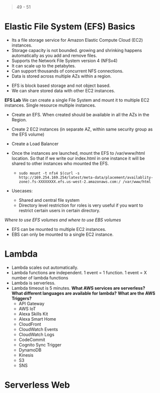 > 49 - 51

# Elastic File System (EFS) Basics #
- Its a file storage service for Amazon Elastic Compute Cloud (EC2) instances.
- Storage capacity is not bounded. growing and shrinking happens automatically as you add and remove files.
- Supports the Network File System version 4 (NFSv4)
- It can scale up to the petabytes.
- Can support thousands of concurrent NFS connections.
- Data is stored across multiple AZs within a region.
* EFS is block based storage and not object based.
* We can share stored data with other EC2 instances.

**EFS Lab**
We can create a single File System and mount it to multiple EC2 instances. Single resource multiple instances.
- Create an EFS. When created should be available in all the AZs in the Region.
- Create 2 EC2 instances (in separate AZ, within same security group as the EFS volume)
- Create a Load Balancer
- Once the instances are launched, mount the EFS to /var/www/html location. So that if we write our index.html in one instance it will be shared to other instances who mounted the EFS.
    - `sudo mount -t nfs4 $(curl -s http://169.254.169.254/latest/meta-data/placement/availablity-zone).fs-XXXXXXXX.efs.us-west-2.amazonaws.com:/ /var/www/html`

- Usecases:
    - Shared and central file system
    - Directory level restriction for roles is very useful if you want to restrict certain users in certain directory.

*Where to use EFS volumes and where to use EBS volumes*
- EFS can be mounted to multiple EC2 instances.
- EBS can only be mounted to a single EC2 instance.


# Lambda #
- Lambda scales out automatically.
- Lambda functions are independent. 1 event = 1 function. 1 event = X number of lambda functions
- Lambda is serverless.
- Lambda timeout is 5 minutes.
**What AWS services are serverless?**
**What different languages are available for lambda?**
**What are the AWS Triggers?**
    - API Gateway
    - AWS IoT
    - Alexa Skills Kit
    - Alexa Smart Home
    - CloudFront
    - CloudWatch Events
    - CloudWatch Logs
    - CodeCommit
    - Cognito Sync Trigger
    - DynamoDB
    - Kinesis
    - S3
    - SNS


# Serverless Web #
